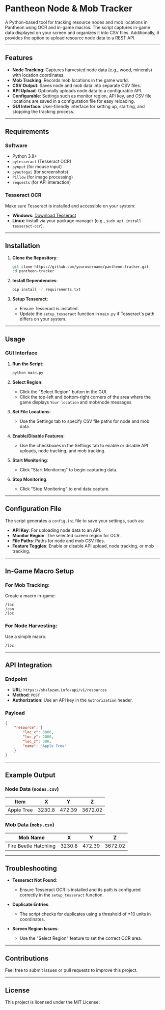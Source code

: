 # Pantheon Node & Mob Tracker

A Python-based tool for tracking resource nodes and mob locations in Pantheon using OCR and in-game macros. The script captures in-game data displayed on your screen and organizes it into CSV files. Additionally, it provides the option to upload resource node data to a REST API.

---

## Features

- **Node Tracking**: Captures harvested node data (e.g., wood, minerals) with location coordinates.
- **Mob Tracking**: Records mob locations in the game world.
- **CSV Output**: Saves node and mob data into separate CSV files.
- **API Upload**: Optionally uploads node data to a configurable API.
- **Configurable**: Settings such as monitor region, API key, and CSV file locations are saved in a configuration file for easy reloading.
- **GUI Interface**: User-friendly interface for setting up, starting, and stopping the tracking process.

---

## Requirements

### Software
- Python 3.8+
- `pytesseract` (Tesseract OCR)
- `pynput` (for mouse input)
- `pyautogui` (for screenshots)
- `Pillow` (for image processing)
- `requests` (for API interaction)

### Tesseract OCR
Make sure Tesseract is installed and accessible on your system:
- **Windows**: [Download Tesseract](https://github.com/UB-Mannheim/tesseract/wiki)
- **Linux**: Install via your package manager (e.g., `sudo apt install tesseract-ocr`).

---

## Installation

1. **Clone the Repository**:
   ```bash
   git clone https://github.com/yourusername/pantheon-tracker.git
   cd pantheon-tracker
   ```

2. **Install Dependencies**:
   ```bash
   pip install -r requirements.txt
   ```

3. **Setup Tesseract**:
   - Ensure Tesseract is installed.
   - Update the `setup_tesseract` function in `main.py` if Tesseract's path differs on your system.

---

## Usage

### GUI Interface

1. **Run the Script**:
   ```bash
   python main.py
   ```

2. **Select Region**:
   - Click the "Select Region" button in the GUI.
   - Click the top-left and bottom-right corners of the area where the game displays `Your location` and mob/node messages.

3. **Set File Locations**:
   - Use the Settings tab to specify CSV file paths for node and mob data.

4. **Enable/Disable Features**:
   - Use the checkboxes in the Settings tab to enable or disable API uploads, node tracking, and mob tracking.

5. **Start Monitoring**:
   - Click "Start Monitoring" to begin capturing data.

6. **Stop Monitoring**:
   - Click "Stop Monitoring" to end data capture.

---

## Configuration File

The script generates a `config.ini` file to save your settings, such as:
- **API Key**: For uploading node data to an API.
- **Monitor Region**: The selected screen region for OCR.
- **File Paths**: Paths for node and mob CSV files.
- **Feature Toggles**: Enable or disable API upload, node tracking, or mob tracking.

---

## In-Game Macro Setup

### For Mob Tracking:
Create a macro in-game:
```plaintext
/loc
/con
/loc
```

### For Node Harvesting:
Use a simple macro:
```plaintext
/loc
```

---

## API Integration

### Endpoint
- **URL**: `https://shalazam.info/api/v1/resources`
- **Method**: `POST`
- **Authorization**: Use an API key in the `Authorization` header.

### Payload
```json
{
    "resource": {
        "loc_x": 3000,
        "loc_y": 2000,
        "loc_z": 500,
        "name": "Apple Tree"
    }
}
```

---

## Example Output

### Node Data (`nodes.csv`)
| Item          | X      | Y      | Z      |
|---------------|--------|--------|--------|
| Apple Tree    | 3230.8 | 472.39 | 3672.02|

### Mob Data (`mobs.csv`)
| Mob Name               | X      | Y      | Z      |
|------------------------|--------|--------|--------|
| Fire Beetle Hatchling  | 3230.8 | 472.39 | 3672.02|

---

## Troubleshooting

- **Tesseract Not Found**:
  - Ensure Tesseract OCR is installed and its path is configured correctly in the `setup_tesseract` function.

- **Duplicate Entries**:
  - The script checks for duplicates using a threshold of ±10 units in coordinates.

- **Screen Region Issues**:
  - Use the "Select Region" feature to set the correct OCR area.

---

## Contributions

Feel free to submit issues or pull requests to improve this project.

---

## License

This project is licensed under the MIT License.
